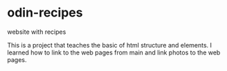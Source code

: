 # odin-recipes
website with recipes

This is a project that teaches the basic of html structure and elements. I learned how to link to the web pages from main and link photos to the web pages. 
